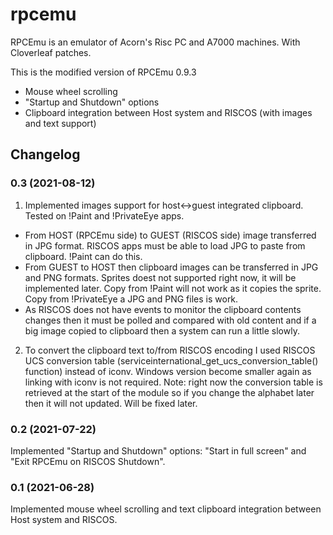 # rpcemu
RPCEmu is an emulator of Acorn's Risc PC and A7000 machines. With Cloverleaf patches.

This is the modified version of RPCEmu 0.9.3
* Mouse wheel scrolling
* "Startup and Shutdown" options
* Clipboard integration between Host system and RISCOS (with images and text support)

## Changelog

### 0.3 (2021-08-12)
1. Implemented images support for host<->guest integrated clipboard. Tested on !Paint and !PrivateEye apps.
* From HOST (RPCEmu side) to GUEST (RISCOS side) image transferred in JPG format. 
RISCOS apps must be able to load JPG to paste from clipboard. !Paint can do this.
* From GUEST to HOST then clipboard images can be transferred in JPG and PNG formats. 
Sprites doest not supported right now, it will be implemented later. 
Copy from !Paint will not work as it copies the sprite. Copy from !PrivateEye a JPG and PNG files is work.
* As RISCOS does not have events to monitor the clipboard contents changes then it must be polled and compared with old content and if a big image copied to clipboard then a system can run a little slowly.
2. To convert the clipboard text to/from RISCOS encoding I used RISCOS UCS conversion table (serviceinternational_get_ucs_conversion_table() function) instead of iconv. 
Windows version become smaller again as linking with iconv is not required. 
Note: right now the conversion table is retrieved at the start of the module so if you change the alphabet later then it will not updated. Will be fixed later.

### 0.2 (2021-07-22)
Implemented "Startup and Shutdown" options: "Start in full screen" and "Exit RPCEmu on RISCOS Shutdown".

### 0.1 (2021-06-28)
Implemented mouse wheel scrolling and text clipboard integration between Host system and RISCOS.

